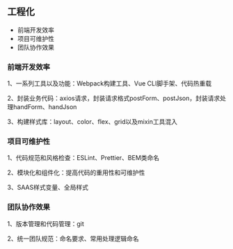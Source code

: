 ## 工程化

- 前端开发效率
- 项目可维护性
- 团队协作效果

### 前端开发效率
1、一系列工具以及功能：Webpack构建工具、Vue CLI脚手架、代码热重载

2、封装业务代码：axios请求，封装请求格式postForm、postJson，封装请求处理handForm、handJson

3、构建样式库：layout、color、flex、grid以及mixin工具混入
### 项目可维护性
1、代码规范和风格检查：ESLint、Prettier、BEM类命名

2、模块化和组件化：提高代码的重用性和可维护性

3、SAAS样式变量、全局样式
### 团队协作效果
1、版本管理和代码管理：git

2、统一团队规范：命名要求、常用处理逻辑命名